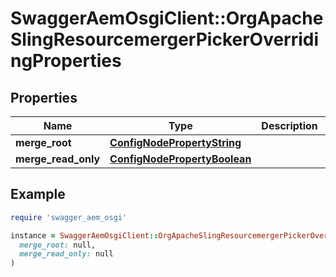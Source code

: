 # SwaggerAemOsgiClient::OrgApacheSlingResourcemergerPickerOverridingProperties

## Properties

| Name | Type | Description | Notes |
| ---- | ---- | ----------- | ----- |
| **merge_root** | [**ConfigNodePropertyString**](ConfigNodePropertyString.md) |  | [optional] |
| **merge_read_only** | [**ConfigNodePropertyBoolean**](ConfigNodePropertyBoolean.md) |  | [optional] |

## Example

```ruby
require 'swagger_aem_osgi'

instance = SwaggerAemOsgiClient::OrgApacheSlingResourcemergerPickerOverridingProperties.new(
  merge_root: null,
  merge_read_only: null
)
```

